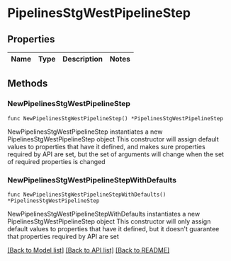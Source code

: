 # PipelinesStgWestPipelineStep

## Properties

Name | Type | Description | Notes
------------ | ------------- | ------------- | -------------

## Methods

### NewPipelinesStgWestPipelineStep

`func NewPipelinesStgWestPipelineStep() *PipelinesStgWestPipelineStep`

NewPipelinesStgWestPipelineStep instantiates a new PipelinesStgWestPipelineStep object
This constructor will assign default values to properties that have it defined,
and makes sure properties required by API are set, but the set of arguments
will change when the set of required properties is changed

### NewPipelinesStgWestPipelineStepWithDefaults

`func NewPipelinesStgWestPipelineStepWithDefaults() *PipelinesStgWestPipelineStep`

NewPipelinesStgWestPipelineStepWithDefaults instantiates a new PipelinesStgWestPipelineStep object
This constructor will only assign default values to properties that have it defined,
but it doesn't guarantee that properties required by API are set


[[Back to Model list]](../README.md#documentation-for-models) [[Back to API list]](../README.md#documentation-for-api-endpoints) [[Back to README]](../README.md)


